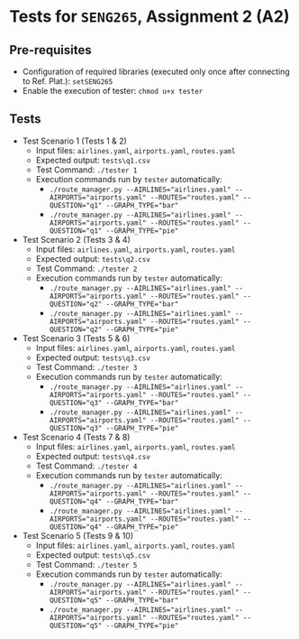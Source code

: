 # Tests for `SENG265`, Assignment 2 (A2)

## Pre-requisites

* Configuration of required libraries (executed only once after connecting to Ref. Plat.): `setSENG265`
* Enable the execution of tester: `chmod u+x tester`

## Tests

* Test Scenario 1 (Tests 1 & 2) 
    * Input files: `airlines.yaml`, `airports.yaml`, `routes.yaml`
    * Expected output: `tests\q1.csv`
    * Test Command: `./tester 1`
    * Execution commands run by `tester` automatically:
      * `./route_manager.py --AIRLINES="airlines.yaml" --AIRPORTS="airports.yaml" --ROUTES="routes.yaml" --QUESTION="q1" --GRAPH_TYPE="bar"`
      * `./route_manager.py --AIRLINES="airlines.yaml" --AIRPORTS="airports.yaml" --ROUTES="routes.yaml" --QUESTION="q1" --GRAPH_TYPE="pie"`
* Test Scenario 2 (Tests 3 & 4) 
    * Input files: `airlines.yaml`, `airports.yaml`, `routes.yaml`
    * Expected output: `tests\q2.csv`
    * Test Command: `./tester 2`
    * Execution commands run by `tester` automatically:
      * `./route_manager.py --AIRLINES="airlines.yaml" --AIRPORTS="airports.yaml" --ROUTES="routes.yaml" --QUESTION="q2" --GRAPH_TYPE="bar"`
      * `./route_manager.py --AIRLINES="airlines.yaml" --AIRPORTS="airports.yaml" --ROUTES="routes.yaml" --QUESTION="q2" --GRAPH_TYPE="pie"`
* Test Scenario 3 (Tests 5 & 6) 
    * Input files: `airlines.yaml`, `airports.yaml`, `routes.yaml`
    * Expected output: `tests\q3.csv`
    * Test Command: `./tester 3`
    * Execution commands run by `tester` automatically:
      * `./route_manager.py --AIRLINES="airlines.yaml" --AIRPORTS="airports.yaml" --ROUTES="routes.yaml" --QUESTION="q3" --GRAPH_TYPE="bar"`
      * `./route_manager.py --AIRLINES="airlines.yaml" --AIRPORTS="airports.yaml" --ROUTES="routes.yaml" --QUESTION="q3" --GRAPH_TYPE="pie"`
* Test Scenario 4 (Tests 7 & 8) 
    * Input files: `airlines.yaml`, `airports.yaml`, `routes.yaml`
    * Expected output: `tests\q4.csv`
    * Test Command: `./tester 4`
    * Execution commands run by `tester` automatically:
      * `./route_manager.py --AIRLINES="airlines.yaml" --AIRPORTS="airports.yaml" --ROUTES="routes.yaml" --QUESTION="q4" --GRAPH_TYPE="bar"`
      * `./route_manager.py --AIRLINES="airlines.yaml" --AIRPORTS="airports.yaml" --ROUTES="routes.yaml" --QUESTION="q4" --GRAPH_TYPE="pie"`
* Test Scenario 5 (Tests 9 & 10) 
    * Input files: `airlines.yaml`, `airports.yaml`, `routes.yaml`
    * Expected output: `tests\q5.csv`
    * Test Command: `./tester 5`
    * Execution commands run by `tester` automatically:
      * `./route_manager.py --AIRLINES="airlines.yaml" --AIRPORTS="airports.yaml" --ROUTES="routes.yaml" --QUESTION="q5" --GRAPH_TYPE="bar"`
      * `./route_manager.py --AIRLINES="airlines.yaml" --AIRPORTS="airports.yaml" --ROUTES="routes.yaml" --QUESTION="q5" --GRAPH_TYPE="pie"`

